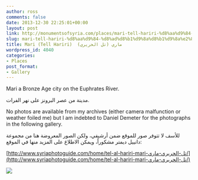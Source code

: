 ```yaml
---
author: ross
comments: false
date: 2013-12-30 22:25:01+00:00
layout: post
link: http://monumentsofsyria.com/places/mari-tell-hariri-%d8%aa%d9%84-%d8%ad%d8%b1%d9%8a%d8%b1%d9%8a%e2%80%8e/
slug: mari-tell-hariri-%d8%aa%d9%84-%d8%ad%d8%b1%d9%8a%d8%b1%d9%8a%e2%80%8e
title: Mari (Tell Hariri)  (ماري (تل الحريري
wordpress_id: 4040
categories:
- Places
post_format:
- Gallery
---
```


Mari a Bronze Age city on the Euphrates River.


مدينة من عصر البرونز على نهر الفرات.


No photos are available from my archives (either camera malfunction or weather foiled me) but I am indebted to Daniel Demeter for the photographs in the following gallery.


للأسف لا تتوفر صور للموقع ضمن أرشيفي، ولكن الصور المعروضة هنا من مجموعة دانييل ديمتر مشكوراً، ويمكن الاطلاع على المزيد منها في الموقع:




[http://www.syriaphotoguide.com/home/tel-al-hariri-mari-تل-الحريري-ماري/](http://www.syriaphotoguide.com/home/tel-al-hariri-mari-تل-الحريري-ماري/)


![](http://monumentsofsyria.com/nextgen-attach_to_post/preview/id--4731)
